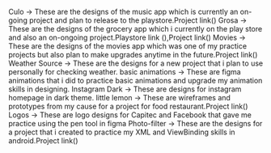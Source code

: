 Culo -> These are the designs of the music app which is currently an on-going project and plan to release to the playstore.Project link()
Grosa -> These are the designs of the grocery app which i currently on the play store and also an on-ongoing project.Playstore link (),Project link()
Movies -> These are the designs of the movies app which was one of my practice projects but also plan to make upgrades anytime in the future.Project link()
Weather Source -> These are the designs for a new project that i plan to use personally for checking weather.
basic animations -> These are figma animations that i did to practice basic animations and upgrade my animation skills in designing.
Instagram Dark -> These are designs for instagram homepage in dark theme.
little lemon -> These are wireframes and prototypes from my cause for a project for food restaurant.Project link()
Logos -> These are logo designs for Capitec and Facebook that gave me practice using the pen tool in figma
Photo-filter -> These are the designs for a project that i created to practice my XML and ViewBinding skills in android.Project link()
